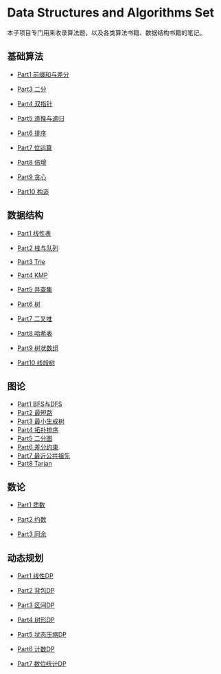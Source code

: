 # Data Structures and Algorithms Set

本子项目专门用来收录算法题，以及各类算法书籍、数据结构书籍的笔记。

## 基础算法

* [Part1 前缀和与差分](https://github.com/TiredAce/MyNotion/tree/master/Data%20Structures%20and%20Algorithms/Algorithm_set/%E5%89%8D%E7%BC%80%E5%92%8C%E4%B8%8E%E5%B7%AE%E5%88%86)

* [Part3 二分](https://github.com/TiredAce/MyNotion/tree/master/Data%20Structures%20and%20Algorithms/Algorithm_set/%E4%BA%8C%E5%88%86)

* [Part4 双指针](https://github.com/TiredAce/MyNotion/tree/master/Data%20Structures%20and%20Algorithms/Algorithm_set/%E5%8F%8C%E6%8C%87%E9%92%88)

* [Part5 递推与递归]()
* [Part6 排序]()
* [Part7 位运算]()
* [Part8 倍增]()
* [Part9 贪心]()
* [Part10 构造]()

## 数据结构

* [Part1 线性表](https://github.com/TiredAce/MyNotion/tree/master/Data%20Structures%20and%20Algorithms/Algorithm_set/%E7%BA%BF%E6%80%A7%E8%A1%A8)

* [Part2 栈与队列](https://github.com/TiredAce/MyNotion/tree/master/Data%20Structures%20and%20Algorithms/Algorithm_set/%E6%A0%88%E4%B8%8E%E9%98%9F%E5%88%97)

* [Part3 Trie]()

* [Part4 KMP]()

* [Part5 并查集]()
* [Part6 树]()
* [Part7 二叉堆]()
* [Part8 哈希表]()
* [Part9 树状数组]()
* [Part10 线段树]()

## 图论

* [Part1 BFS与DFS](https://github.com/TiredAce/MyNotion/tree/master/Data%20Structures%20and%20Algorithms/Algorithm_set/DFS%E5%92%8CBFS)
* [Part2 最短路]()
* [Part3 最小生成树]()
* [Part4 拓扑排序]()
* [Part5 二分图]()
* [Part6 差分约束]()
* [Part7 最近公共祖先]()
* [Part8 Tarjan]()

## 数论

* [Part1 质数]()

* [Part2 约数]()

* [Part3 同余]()

## 动态规划

* [Part1 线性DP]()
* [Part2 背包DP]()

* [Part3 区间DP]()

* [Part4 树形DP]()

* [Part5 状态压缩DP]()

* [Part6 计数DP]()

* [Part7 数位统计DP]()